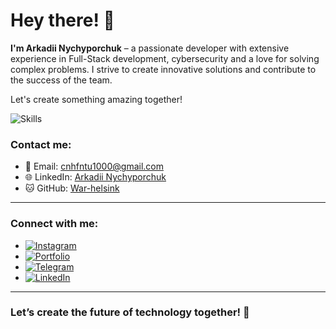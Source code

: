# Hey there! 👋
**I'm Arkadii Nychyporchuk** – a passionate developer with extensive experience in Full-Stack development, cybersecurity and a love for solving complex problems. I strive to create innovative solutions and contribute to the success of the team.

Let's create something amazing together!

![Skills](https://skillicons.dev/icons?i=js,ts,react,nextjs,redux,nodejs,express,bun,graphql,html,css,sass,styledcomponents,tailwind,prisma,firebase,gcp,astro,vite,bash,npm,androidstudio,bitbucket,babel)<br/>

### Contact me:
- 📧 Email: [cnhfntu1000@gmail.com](mailto:cnhfntu1000@gmail.com)
- 🌐 LinkedIn: [Arkadii Nychyporchuk](https://www.linkedin.com/in/arkadii-nychyporchuk-b8423523b/)
- 🐱 GitHub: [War-helsink](https://github.com/War-helsink)

---

### Connect with me:
- [![Instagram](https://img.shields.io/static/v1?message=Instagram&logo=Instagram&label=&color=E4405F&logoColor=white&style=for-the-badge)](https://www.instagram.com/__nychyporchuk__)
- [![Portfolio](https://img.shields.io/static/v1?message=Portfolio&logo=bandsintown&label=&color=1F2937&logoColor=white&style=for-the-badge)](https://www.nychyporchuk.com/)
- [![Telegram](https://img.shields.io/static/v1?message=Telegram&logo=telegram&label=&color=2CA5E0&logoColor=white&style=for-the-badge)](https://www.nychyporchuk.com)
- [![LinkedIn](https://img.shields.io/static/v1?message=LinkedIn&logo=linkedin&label=&color=0077B5&logoColor=white&style=for-the-badge)](https://www.linkedin.com/in/arkadii-nychyporchuk-b8423523b)

---

### Let’s create the future of technology together! 🚀
